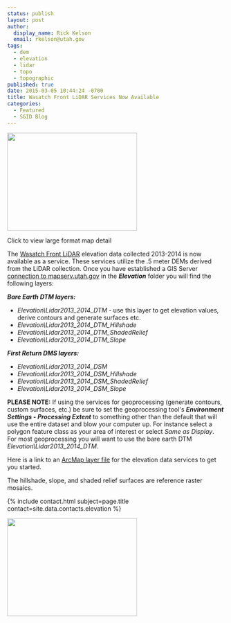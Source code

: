 ```yaml
---
status: publish
layout: post
author:
  display_name: Rick Kelson
  email: rkelson@utah.gov
tags:
  - dem
  - elevation
  - lidar
  - topo
  - topographic
published: true
date: 2015-03-05 10:44:24 -0700
title: Wasatch Front LiDAR Services Now Available
categories:
  - Featured
  - SGID Blog
---
```

<div class="caption"><a href="{{ "/downloads/Lidar_slope_lg.jpg" | prepend: site.baseurl }}"><img src="{{ "/images/Lidar_slope_lg.jpg" | prepend: site.baseurl }}" alt="" title="LiDAR service sample" width="300" height="226" /></a><p class="caption-text">Click to view large format map detail</p></div>
<p>The <a href="{{ "/data/elevation-and-terrain/2013-2014-lidar/" | prepend: site.baseurl }}">Wasatch Front LiDAR</a> elevation data collected 2013-2014 is now available as a service.
These services utilize the .5 meter DEMs derived from the LiDAR collection. Once you have established a GIS Server <a href="{{ "/imagery-server/" | prepend: site.baseurl }}">connection to mapserv.utah.gov</a> in the <strong><em>Elevation</em></strong> folder you will find the following layers:
</p>
<p><strong><em>Bare Earth DTM layers:</em></strong>
</p>
<ul>
    <li><em>Elevation\Lidar2013_2014_DTM</em> - use this layer to get elevation values, derive contours and generate surfaces etc.</li>
    <li><em>Elevation\Lidar2013_2014_DTM_Hillshade</em></li>
    <li><em>Elevation\Lidar2013_2014_DTM_ShadedRelief</em></li>
    <li><em>Elevation\Lidar2013_2014_DTM_Slope</em></li>
</ul>
<p><strong><em>First Return DMS layers:</em></strong></p>
<ul>
    <li><em>Elevation\Lidar2013_2014_DSM</em></li>
    <li><em>Elevation\Lidar2013_2014_DSM_Hillshade</em></li>
    <li><em>Elevation\Lidar2013_2014_DSM_ShadedRelief</em></li>
    <li><em>Elevation\Lidar2013_2014_DSM_Slope</em></li>
</ul>
<p><strong>PLEASE NOTE:</strong> If using the services for geoprocessing (generate contours, custom surfaces, etc.) be sure to set the geoprocessing
tool's <strong><em>Environment Settings - Processing Extent</em></strong> to something other than the default that will use the entire dataset and blow your computer up.
For instance select a polygon feature class as your area of interest or select <em>Same as Display</em>. For most geoprocessing you will want to use the bare earth DTM <em>Elevation\Lidar2013_2014_DTM</em>.</p>
<p>Here is a link to an <a href="ftp://ftp.agrc.utah.gov/Imagery/LIDAR/WasatchFront_2013_2014/WasatchFront_LiDAR_2013-2014.lyr">ArcMap layer file</a> for the elevation data services to get you started.
</p>
<p>The hillshade, slope, and shaded relief surfaces are reference raster mosaics.
</p>
<p>{% include contact.html subject=page.title contact=site.data.contacts.elevation %}</p>
<p><a href="{{ "/downloads/Lidar_shaded.jpg" | prepend: site.baseurl }}"><img src="{{ "/images/Lidar_shaded.jpg" | prepend: site.baseurl }}" alt="" title="LiDAR service sample" width="300" height="226" /></a></p>

